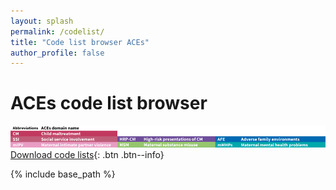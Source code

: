```yaml
---
layout: splash
permalink: /codelist/
title: "Code list browser ACEs"
author_profile: false
---
```


# ACEs code list browser

![alt text](https://raw.githubusercontent.com/shabeer-syed/ACEs/main/domains%20abbreviations%20smaller%20long1.png "domains")
[Download code lists](/starterguide/){: .btn .btn--info}
<div class="flourish-embed flourish-table" data-src="visualisation/7018703"><script src="https://public.flourish.studio/resources/embed.js"></script></div>

{% include base_path %}

